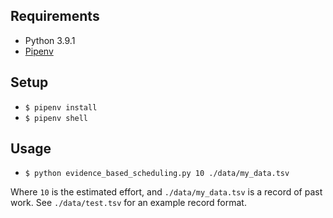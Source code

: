 ## Requirements

* Python 3.9.1
* [Pipenv](https://pypi.org/project/pipenv/)

## Setup

* `$ pipenv install`
* `$ pipenv shell`

## Usage

* `$ python evidence_based_scheduling.py 10 ./data/my_data.tsv`

Where `10` is the estimated effort, and `./data/my_data.tsv` is a record of past work.
See `./data/test.tsv` for an example record format.
